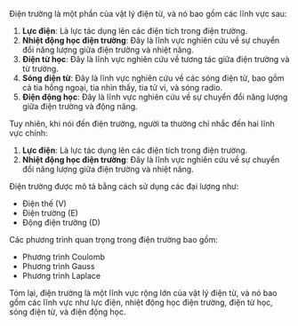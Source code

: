 Điện trường là một phần của vật lý điện từ, và nó bao gồm các lĩnh vực sau:

1. **Lực điện**: Là lực tác dụng lên các điện tích trong điện trường.
2. **Nhiệt động học điện trường**: Đây là lĩnh vực nghiên cứu về sự chuyển đổi năng lượng giữa điện trường và nhiệt năng.
3. **Điện từ học**: Đây là lĩnh vực nghiên cứu về tương tác giữa điện trường và từ trường.
4. **Sóng điện từ**: Đây là lĩnh vực nghiên cứu về các sóng điện từ, bao gồm cả tia hồng ngoại, tia nhìn thấy, tia tử vi, và sóng radio.
5. **Điện động học**: Đây là lĩnh vực nghiên cứu về sự chuyển đổi năng lượng giữa điện trường và động năng.

Tuy nhiên, khi nói đến điện trường, người ta thường chỉ nhắc đến hai lĩnh vực chính:

1. **Lực điện**: Là lực tác dụng lên các điện tích trong điện trường.
2. **Nhiệt động học điện trường**: Đây là lĩnh vực nghiên cứu về sự chuyển đổi năng lượng giữa điện trường và nhiệt năng.

Điện trường được mô tả bằng cách sử dụng các đại lượng như:

* Điện thế (V)
* Điện trường (E)
* Động điện trường (D)

Các phương trình quan trọng trong điện trường bao gồm:

* Phương trình Coulomb
* Phương trình Gauss
* Phương trình Laplace

Tóm lại, điện trường là một lĩnh vực rộng lớn của vật lý điện từ, và nó bao gồm các lĩnh vực như lực điện, nhiệt động học điện trường, điện từ học, sóng điện từ, và điện động học.